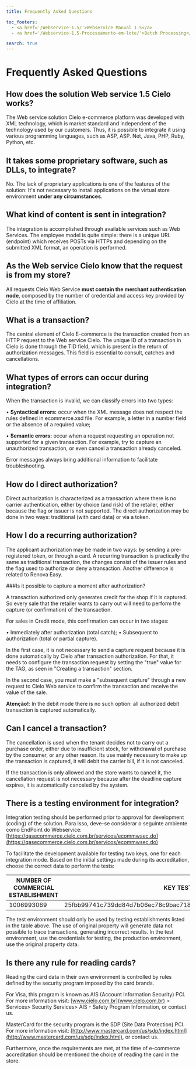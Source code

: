 ```yaml
---
title: Frequently Asked Questions

toc_footers:
  - <a href='/Webservice-1.5/'>Webservice Manual 1.5</a>
  - <a href='/Webservice-1.5-Processamento-em-lote/'>Batch Processing</a>

search: true
---
```


# Frequently Asked Questions

## How does the solution Web service 1.5 Cielo works?

The Web service solution Cielo e-commerce platform was developed with XML technology, which is market standard and independent of the technology used by our customers. Thus, it is possible to integrate it using various programming languages, such as ASP, ASP. Net,  Java, PHP, Ruby, Python, etc.

## It takes some proprietary software, such as DLLs, to integrate?

No. The lack of proprietary applications is one of the features of the solution: It's not necessary to install applications on the virtual store environment **under any circumstances**.

## What kind of content is sent in integration?

The integration is accomplished through available services such as Web Services. The employee model is quite simple: there is a unique URL (endpoint) which receives POSTs via HTTPs and depending on the submitted XML format, an operation is performed.

## As the Web service Cielo know that the request is from my store?

All requests Cielo Web Service **must contain the merchant authentication node**, composed by the number of credential and access key provided by Cielo at the time of affiliation.

## What is a transaction?

The central element of Cielo E-commerce is the transaction created from an HTTP request to the Web service Cielo. The unique ID of a transaction in Cielo is done through the TID field, which is present in the return of authorization messages. This field is essential to consult, catches and cancellations.

## What types of errors can occur during integration?

When the transaction is invalid, we can classify errors into two types:

•	**Syntactical errors:** occur when the XML message does not respect the rules defined in ecommerce.xsd file. For example, a letter in a number field or the absence of a required value;

•	**Semantic errors:** occur when a request requesting an operation not supported for a given transaction. For example, try to capture an unauthorized transaction, or even cancel a transaction already canceled.

Error messages always bring additional information to facilitate troubleshooting.

## How do I direct authorization?

Direct authorization is characterized as a transaction where there is no carrier authentication, either by choice (and risk) of the retailer, either because the flag or issuer is not supported. The direct authorization may be done in two ways: traditional (with card data) or via a token.

## How I do a recurring authorization?

The applicant authorization may be made in two ways: by sending a pre-registered token, or through a card. A recurring transaction is practically the same as traditional transaction, the changes consist of the issuer rules and the flag used to authorize or deny a transaction. Another difference is related to Renova Easy.

###Is it possible to capture a moment after authorization?

A transaction authorized only generates credit for the shop if it is captured. So every sale that the retailer wants to carry out will need to perform the capture (or confirmation) of the transaction.

For sales in Credit mode, this confirmation can occur in two stages:

•	Immediately after authorization (total catch);
•	Subsequent to authorization (total or partial capture).

In the first case, it is not necessary to send a capture request because it is done automatically by Cielo after transaction authorization. For that, it needs to configure the transaction request by setting the "true" value for the TAG, as seen in "Creating a transaction" section.

In the second case, you must make a "subsequent capture" through a new request to Cielo Web service to confirm the transaction and receive the value of the sale.

<aside class="warning"><strong>Atenção!</strong>: In the debit mode there is no such option: all authorized debit transaction is captured automatically.</aside>

## Can I cancel a transaction?

The cancellation is used when the tenant decides not to carry out a purchase order, either due to insufficient stock, for withdrawal of purchase by the consumer, or any other reason. Its use mainly necessary to make up the transaction is captured,  it will debit the carrier bill, if it is not canceled.

<aside class="notice">If the transaction is only allowed and the store wants to cancel it, the cancellation request is not necessary because after the deadline capture expires, it is automatically canceled by the system.</aside>

## There is a testing environment for integration?

Integration testing should be performed prior to approval for development (coding) of the solution. Para isso, deve-se considerar o seguinte ambiente como EndPoint do Webservice: [https://qasecommerce.cielo.com.br/servicos/ecommwsec.do](https://qasecommerce.cielo.com.br/servicos/ecommwsec.do)

To facilitate the development available for testing two keys, one for each integration mode. Based on the initial settings made during its accreditation, choose the correct data to perform the tests:

|NUMBER OF COMMERCIAL ESTABLISHMENT|KEY TESTS|
|--------------------------------|---------------|
|1006993069|25fbb99741c739dd84d7b06ec78c9bac718838630f30b112d033ce2e621b34f3|

<aside class="notice">The test environment should only be used by testing establishments listed in the table above. The use of original property will generate data not possible to trace transactions, generating incorrect results. In the test environment, use the credentials for testing, the production environment, use the original property data.</aside>

## Is there any rule for reading cards?

Reading the card data in their own environment is controlled by rules defined by the security program imposed by the card brands.

For Visa, this program is known as AIS (Account Information Security) PCI. For more information visit: [www.cielo.com.br](www.cielo.com.br) > Services> Security Services> AIS - Safety Program Information, or contact us.

MasterCard for the security program is the SDP (Site Data Protection) PCI. For more information visit: [http://www.mastercard.com/us/sdp/index.html](http://www.mastercard.com/us/sdp/index.html), or contact us.

Furthermore, once the requirements are met, at the time of e-commerce accreditation should be mentioned the choice of reading the card in the store.

